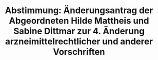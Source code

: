 ---
abstimmung:
  abstimmung: 2
  bundestagssitzung: 198
  datum: 9. November 2016
  legislaturperiode: 18
categories:
- Gesundheit
data:
- title: Abstimmungsergebnis 20161109_2-data.pdf
  url: /res/abstimmungsliste/20161109_2-data.pdf
- title: Abstimmungsergebnis 20161109_2_xls-data.csv
  url: /res/abstimmungsliste/csv/20161109_2_xls-data.csv
documents:
- local: /res/abstimmungsdaten/018-198-02/1808034.pdf
  title: Drucksache 18/08034.pdf
  url: http://dip21.bundestag.de/dip21/btd/18/080/1808034.pdf
- local: /res/abstimmungsdaten/018-198-02/1808333.pdf
  title: Drucksache 18/08333.pdf
  url: http://dip21.bundestag.de/dip21/btd/18/083/1808333.pdf
- local: /res/abstimmungsdaten/018-198-02/1808461.pdf
  title: Drucksache 18/08461.pdf
  url: http://dip21.bundestag.de/dip21/btd/18/084/1808461.pdf
- local: /res/abstimmungsdaten/018-198-02/1810056.pdf
  title: Drucksache 18/10056.pdf
  url: http://dip21.bundestag.de/dip21/btd/18/100/1810056.pdf
- local: /res/abstimmungsdaten/018-198-02/1810234.pdf
  title: Drucksache 18/10234.pdf
  url: http://dip21.bundestag.de/dip21/btd/18/102/1810234.pdf
ergebnis:
  cdu/csu:
    enthaltung: 0
    gesamt: 310
    ja: 3
    nein: 291
    nichtabgegeben: 16
    ungueltig: 0
  die.linke:
    enthaltung: 0
    gesamt: 64
    ja: 17
    nein: 34
    nichtabgegeben: 13
    ungueltig: 0
  file: 20161109_2_xls-data.csv
  gruenen:
    enthaltung: 0
    gesamt: 63
    ja: 0
    nein: 58
    nichtabgegeben: 5
    ungueltig: 0
  spd:
    enthaltung: 4
    gesamt: 193
    ja: 49
    nein: 125
    nichtabgegeben: 15
    ungueltig: 0
layout: abstimmung
links:
- title: https://www.bundestag.de/parlament/plenum/abstimmung/abstimmung?id=440
  url: https://www.bundestag.de/parlament/plenum/abstimmung/abstimmung?id=440
preview: 'Deutscher Bundestag


  198. Sitzung des Deutschen Bundestages

  am Mittwoch, 9.November 2016


  Endgültiges Ergebnis der Namentlichen Abstimmung Nr. 2


  Änderungsantrag der Abgeordneten Hilde Mattheis und Sabine Dittmar

  zur der zweiten Beratung des Gesetzentwurfs der Bundesregierung

  Entwurf eines Vierten Gesetzes zur Änderung arzneimittelrechtlicher und anderer

  Vorschriften

  - Drucksachen 18/8034, 18/8333, 18/8461 Nr. 1.5, 18/10056 und 18/10234 -


  Abgegebene Stimmen insgesamt:

  Nicht abgegebene Stimmen:

  Ja-Stimmen:

  Nein-Stimmen:


  581

  49

  69

  508


  Enthaltungen:


  4


  Ungültige:


  0


  Berlin, den 09.11.2016


  Beginn: 15:17

  Ende: 15:19

  '
tags:
- Arzneimittel
- Good Clinical Practice
- Apotheken
title: 'Abstimmung: Änderungsantrag der Abgeordneten Hilde Mattheis und Sabine Dittmar
  zur 4. Änderung arzneimittelrechtlicher und anderer Vorschriften'
---